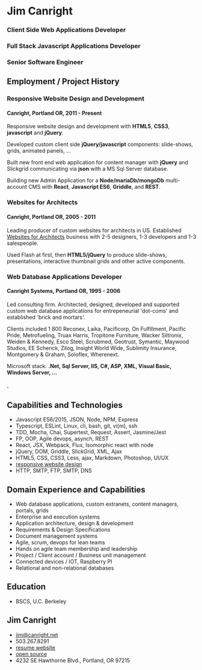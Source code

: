 # Jim Canright

### Client Side Web Applications Developer
### Full Stack Javascript Applications Developer
### Senior Software Engineer

## Employment / Project History

### Responsive Website Design and Development

#### Canright, Portland OR, 2011 - Present

Responsive website design and development with **HTML5**, **CSS3**, **javascript** and **jQuery**.

Developed custom client side **jQuery/javascript** components: slide-shows, grids, animated panels, ...

Built new front end web application for content manager with **jQuery** and Slickgrid communicating via **json** with a MS Sql Server database.

Building new Admin Application for a **Node/mariaDb/mongoDb** multi-account CMS with **React**, **Javascript ES6**, **Griddle**, and **REST**.

### Websites for Architects

#### Canright, Portland OR, 2005 - 2011

Leading producer of custom websites for architects in US.  Established [Websites for Architects](http://canright.com) business with 2-5 designers, 1-3 developers and 1-3 salespeople.

Used Flash at first, then **HTML5/jQuery** to produce slide-shows, presentations, interactive thumbnail grids and other active components.

### Web Database Applications Developer

#### Canright Systems, Portland OR, 1995 - 2006

Led consulting firm.  Architected, designed, developed and supported custom web database applications for entrepeneurial 'dot-coms' and established 'brick and mortars'.

Clients included 1 800 Reconex, Laika, Pacificorp, On Fulfillment, Pacific Pride, Metrofueling, Truax Harris, Tropitone Furniture, Wacker Siltronix, Weiden & Kennedy, Esco Steel, Scrubmed, Geotrust, Symantic, Maywood Studios, EE Schenck, Zilog, Insight World Wide, Sublimity Insurance, Montgomery & Graham, Soloflex, Wherenext.

Microsoft stack: **.Net, Sql Server, IIS, C#, ASP, XML, Visual Basic, Windows Server, ...**

#### .

## Capabilities and Technologies

- Javascript ES6/2015, JSON, Node, NPM, Express
- Typescript, ESLint, Linux, cli, bash, git, vi(m), ssh
- TDD, Mocha, Chai, Supertest, Request, Assert, Jasmine/Jest
- FP, OOP, Agile devops, asynch, REST
- React, JSX, Webpack, Flux, Isomorphic react with node
- jQuery, DOM, Griddle, SlickGrid, XML, Ajax
- HTML5, CSS, CSS3, Less, ajax, Markdown, Photoshop, UI/UX
- [responsive website design](www.canright.net/client-side.hmd)
- HTTP, SMTP, FTP, SMTP, DNS

## Domain Experience and Capabilities

- Web database applications, custom extranets, content managers, portals, grids
- Enterprise and execution systems
- Application architecture, design & development
- Requirements & Design Specifications
- Document management systems
- Agile, scrum, devops for lean teams
- Hands on agile team membership and leadership
- Project / Client account / Business unit management
- Connected devices / IOT, Raspberry PI
- Relational and non-relational databases

## Education

- BSCS, U.C. Berkeley

## Jim Canright

- jim@canright.net
- 503.267.8291
- [resume website](http://www.canright.net)
- [open source](http://github.com/canright)
- 4232 SE Hawthorne Blvd., Portland, OR 97215
